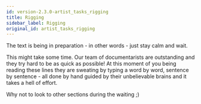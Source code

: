 ```yaml
---
id: version-2.3.0-artist_tasks_rigging
title: Rigging
sidebar_label: Rigging
original_id: artist_tasks_rigging
---
```


The text is being in preparation - in other words - just stay calm and wait.

This might take some time. Our team of documentarists are outstanding and they try hard to be as quick as possible! At this moment of you being reading these lines they are sweating by typing a
word by word, sentence by sentence - all done by hand guided by their unbelievable brains and it takes a hell of effort.

Why not to look to other sections during the waiting ;)


